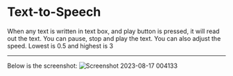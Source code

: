 # Text-to-Speech
When any text is written in text box, and play button is pressed, it will read out the text.
You can pause, stop and play the text. You can also adjust the speed. Lowest is 0.5 and highest is 3

---------------------------------------------------------------------------------------------------------------------------------------------
Below is the screenshot:
![Screenshot 2023-08-17 004133](https://github.com/Mohd-Adeen/Text-to-Speech/assets/85848523/ea03a70e-c8bf-4c9b-baf4-737b9e74efa0)
